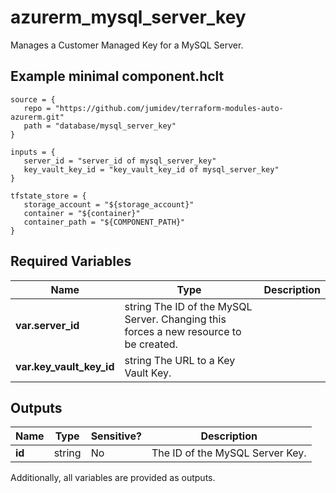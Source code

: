 # azurerm_mysql_server_key

Manages a Customer Managed Key for a MySQL Server.

## Example minimal component.hclt

```hcl
source = {
   repo = "https://github.com/jumidev/terraform-modules-auto-azurerm.git" 
   path = "database/mysql_server_key" 
}

inputs = {
   server_id = "server_id of mysql_server_key" 
   key_vault_key_id = "key_vault_key_id of mysql_server_key" 
}

tfstate_store = {
   storage_account = "${storage_account}" 
   container = "${container}" 
   container_path = "${COMPONENT_PATH}" 
}

```

## Required Variables

| Name | Type |  Description |
| ---- | --------- |  ----------- |
| **var.server_id** | string  The ID of the MySQL Server. Changing this forces a new resource to be created. | 
| **var.key_vault_key_id** | string  The URL to a Key Vault Key. | 



## Outputs

| Name | Type | Sensitive? | Description |
| ---- | ---- | --------- | --------- |
| **id** | string | No  | The ID of the MySQL Server Key. | 

Additionally, all variables are provided as outputs.

